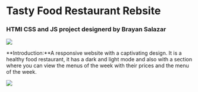 # Tasty Food Restaurant Rebsite
### HTMl CSS and JS project designerd by Brayan Salazar



![](https://i.imgur.com/jeCPMzz.png)

**Introduction:**A responsive website with a captivating design. It is a healthy food restaurant, it has a dark and light mode and also with a section where you can view the menus of the week with their prices and the menu of the week.





![](https://i.imgur.com/aW8J08g.png)
